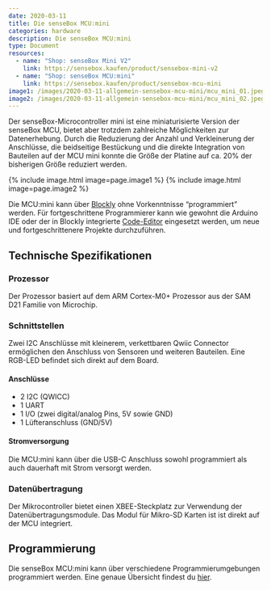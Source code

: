 ```yaml
---
date: 2020-03-11
title: Die senseBox MCU:mini
categories: hardware
description: Die senseBox MCU:mini
type: Document
resources:
  - name: "Shop: senseBox Mini V2"
    link: https://sensebox.kaufen/product/sensebox-mini-v2
  - name: "Shop: senseBox MCU:mini"
    link: https://sensebox.kaufen/product/sensebox-mcu-mini
image1: /images/2020-03-11-allgemein-sensebox-mcu-mini/mcu_mini_01.jpeg
image2: /images/2020-03-11-allgemein-sensebox-mcu-mini/mcu_mini_02.jpeg
---
```


Der senseBox-Microcontroller mini ist eine miniaturisierte Version der senseBox MCU, bietet aber trotzdem zahlreiche Möglichkeiten zur Datenerhebung. Durch die Reduzierung der Anzahl und Verkleinerung der Anschlüsse, die beidseitige Bestückung und die direkte Integration von Bauteilen auf der MCU mini konnte die Größe der Platine auf ca. 20% der bisherigen Größe reduziert werden. 


{% include image.html image=page.image1 %}
{% include image.html image=page.image2 %}

Die MCU:mini kann über [Blockly](https://blockly.sensebox.de) ohne Vorkenntnisse “programmiert” werden. Für fortgeschrittene Programmierer kann wie gewohnt die Arduino IDE oder der in Blockly integrierte [Code-Editor](https://blockly.sensebox.de/codeeditor) eingesetzt werden, um neue und fortgeschrittenere Projekte durchzuführen.

## Technische Spezifikationen

### Prozessor
Der Prozessor basiert auf dem ARM Cortex-M0+ Prozessor aus der SAM D21 Familie von Microchip.

### Schnittstellen
Zwei I2C Anschlüsse mit kleinerem, verkettbaren Qwiic Connector ermöglichen den Anschluss von Sensoren und weiteren Bauteilen. Eine RGB-LED befindet sich direkt auf dem Board. 

#### Anschlüsse
- 2 I2C (QWICC)
- 1 UART
- 1 I/O (zwei digital/analog Pins, 5V sowie GND)
- 1 Lüfteranschluss (GND/5V)

#### Stromversorgung
Die MCU:mini kann über die USB-C Anschluss sowohl programmiert als auch dauerhaft mit Strom versorgt werden.

### Datenübertragung
Der Mikrocontroller bietet einen XBEE-Steckplatz zur Verwendung der Datenübertragungsmodule. Das Modul für Mikro-SD Karten ist ist direkt auf der MCU integriert.

## Programmierung

Die senseBox MCU:mini kann über verschiedene Programmierumgebungen programmiert werden. Eine genaue Übersicht findest du [hier](/arduino/allgemein-sensebox-editoren/).


